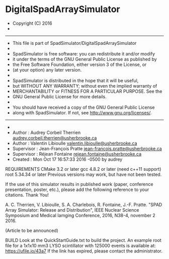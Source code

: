 # DigitalSpadArraySimulator
 * Copyright (C) 2016
 *
 * ***********************************************************************
 * This file is part of SpadSimulator/DigitalSpadArraySimulator
 *
 * SpadSimulator is free software: you can redistribute it and/or modify
 * it under the terms of the GNU General Public License as published by
 * the Free Software Foundation, either version 3 of the License, or
 * (at your option) any later version.
 *
 * SpadSimulator is distributed in the hope that it will be useful,
 * but WITHOUT ANY WARRANTY; without even the implied warranty of
 * MERCHANTABILITY or FITNESS FOR A PARTICULAR PURPOSE.  See the
 * GNU General Public License for more details.
 *
 * You should have received a copy of the GNU General Public License
 * along with SpadSimulator.  If not, see <http://www.gnu.org/licenses/>.
 * ***********************************************************************
 *
 * Author      : Audrey Corbeil Therrien <audrey.corbeil.therrien@usherbrooke.ca>
 * Author      : Valentin Libioulle <valentin.libioulle@usherbrooke.ca>
 * Supervisor  : Jean-François Pratte <jean-francois.pratte@usherbrooke.ca>
 * Supervisor  : Réjean Fontaine <rejean.fontaine@usherbrooke.ca>
 * Created     : Mon Oct 17 16:57:33 2016 -0500 by audrey


REQUIREMENTS
CMake 3.2 or later
gcc 4.8.2 or later  (need c++11 support)
root 5.34.34 or later
Previous versions may work, but have not been tested.

If the use of this simulator results in published work (paper, conference presentation, poster, etc.),
please add the following reference to your citations.
Thank You!

A. C. Therrien, V. Libioulle, S. A. Charlebois, R. Fontaine, J.-F. Pratte.  "SPAD Array Simulator:
Release and Distribution", IEEE Nuclear Science Symposium and Medical Iamging Conference, 2016,
N38-4, november 2 2016.

(Article to be announced)

BUILD
Look at the QuickStartGuide.txt to build the project.
An example root file for a 1x1x10 mm3 LYSO scintillator with 125000 events is available at:
https://ufile.io/43a7
If the link has expired, please contact the administrator.
